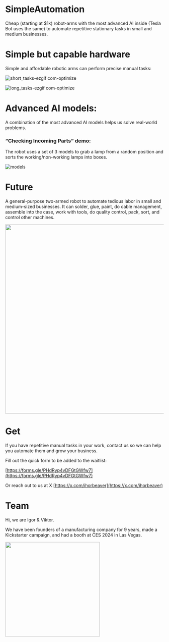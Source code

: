 # SimpleAutomation

Cheap (starting at $1k) robot-arms with the most advanced AI inside (Tesla Bot uses the same) to automate repetitive stationary tasks in small and medium businesses.

# Simple but capable hardware

Simple and affordable robotic arms can perform precise manual tasks:

![short_tasks-ezgif com-optimize](https://github.com/user-attachments/assets/93e8545c-bb66-4b93-a07d-3d25e2dcf251)

![long_tasks-ezgif com-optimize](https://github.com/user-attachments/assets/df8b4a9d-3331-45fc-a5fa-fa990e2f0ca6)

# Advanced AI models:

A combination of the most advanced AI models helps us solve real-world problems.

### “Checking Incoming Parts” demo:

The robot uses a set of 3 models to grab a lamp from a random position and sorts the working/non-working lamps into boxes.

![models](https://github.com/user-attachments/assets/eedceb0e-0ef7-41ac-b559-0efb6c105875)

# Future

A general-purpose two-armed robot to automate tedious labor in small and medium-sized businesses. It can solder, glue, paint, do cable management, assemble into the case, work with tools, do quality control, pack, sort, and control other machines.

<img src="https://github.com/user-attachments/assets/e856b9e8-f089-46fa-a32c-edd7e769fc44" width="600">

# Get

If you have repetitive manual tasks in your work, contact us so we can help you automate them and grow your business.

Fill out the quick form to be added to the waitlist:

[https://forms.gle/PHdRyp4vDFGtGWfw7](https://forms.gle/PHdRyp4vDFGtGWfw7)

Or reach out to us at X
[https://x.com/ihorbeaver](https://x.com/ihorbeaver)

# Team

Hi, we are Igor & Viktor.

We have been founders of a manufacturing company for 9 years, made a Kickstarter campaign, and had a booth at CES 2024 in Las Vegas.

<img src="https://github.com/user-attachments/assets/c11b0e39-d233-4422-9daf-fa4423afafbb" width="300">
